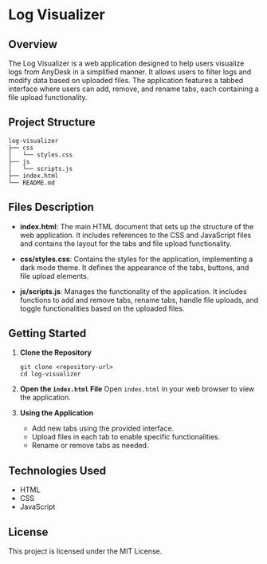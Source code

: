 # Log Visualizer

## Overview
The Log Visualizer is a web application designed to help users visualize logs from AnyDesk in a simplified manner. It allows users to filter logs and modify data based on uploaded files. The application features a tabbed interface where users can add, remove, and rename tabs, each containing a file upload functionality.

## Project Structure
```
log-visualizer
├── css
│   └── styles.css
├── js
│   └── scripts.js
├── index.html
└── README.md
```

## Files Description

- **index.html**: The main HTML document that sets up the structure of the web application. It includes references to the CSS and JavaScript files and contains the layout for the tabs and file upload functionality.

- **css/styles.css**: Contains the styles for the application, implementing a dark mode theme. It defines the appearance of the tabs, buttons, and file upload elements.

- **js/scripts.js**: Manages the functionality of the application. It includes functions to add and remove tabs, rename tabs, handle file uploads, and toggle functionalities based on the uploaded files.

## Getting Started

1. **Clone the Repository**
   ```
   git clone <repository-url>
   cd log-visualizer
   ```

2. **Open the `index.html` File**
   Open `index.html` in your web browser to view the application.

3. **Using the Application**
   - Add new tabs using the provided interface.
   - Upload files in each tab to enable specific functionalities.
   - Rename or remove tabs as needed.

## Technologies Used
- HTML
- CSS
- JavaScript

## License
This project is licensed under the MIT License.
